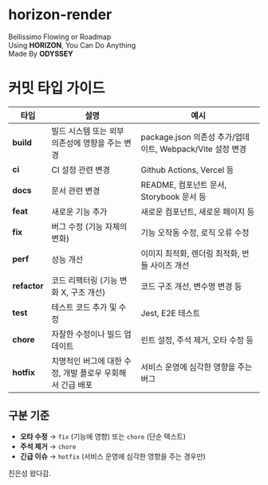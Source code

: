 # horizon-render
Bellissimo Flowing or Roadmap  
Using **HORIZON**, You Can Do Anything  
Made By **ODYSSEY**  

# 커밋 타입 가이드

| 타입 | 설명 | 예시 |
|------|------|------|
| **build** | 빌드 시스템 또는 외부 의존성에 영향을 주는 변경 | package.json 의존성 추가/업데이트, Webpack/Vite 설정 변경 |
| **ci** | CI 설정 관련 변경 | Github Actions, Vercel 등 |
| **docs** | 문서 관련 변경 | README, 컴포넌트 문서, Storybook 문서 등 |
| **feat** | 새로운 기능 추가 | 새로운 컴포넌트, 새로운 페이지 등 |
| **fix** | 버그 수정 (기능 자체의 변화) | 기능 오작동 수정, 로직 오류 수정 |
| **perf** | 성능 개선 | 이미지 최적화, 렌더링 최적화, 번들 사이즈 개선 |
| **refactor** | 코드 리팩터링 (기능 변화 X, 구조 개선) | 코드 구조 개선, 변수명 변경 등 |
| **test** | 테스트 코드 추가 및 수정 | Jest, E2E 테스트 |
| **chore** | 자잘한 수정이나 빌드 업데이트 | 린트 설정, 주석 제거, 오타 수정 등 |
| **hotfix** | 치명적인 버그에 대한 수정, 개발 플로우 우회해서 긴급 배포 | 서비스 운영에 심각한 영향을 주는 버그 |

## 구분 기준

- **오타 수정** → `fix` (기능에 영향) 또는 `chore` (단순 텍스트)
- **주석 제거** → `chore`
- **긴급 이슈** → `hotfix` (서비스 운영에 심각한 영향을 주는 경우만)

진은성 왔다감.